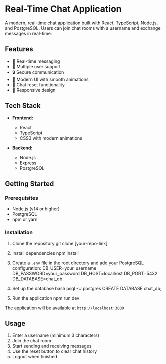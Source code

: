 # Real-Time Chat Application

A modern, real-time chat application built with React, TypeScript, Node.js, and PostgreSQL. Users can join chat rooms with a username and exchange messages in real-time.

## Features

- 🚀 Real-time messaging
- 👥 Multiple user support
- 🔒 Secure communication
- 💫 Modern UI with smooth animations
- 🔄 Chat reset functionality
- 📱 Responsive design

## Tech Stack

- **Frontend:**
  - React
  - TypeScript
  - CSS3 with modern animations

- **Backend:**
  - Node.js
  - Express
  - PostgreSQL

## Getting Started

### Prerequisites

- Node.js (v14 or higher)
- PostgreSQL
- npm or yarn

### Installation

1. Clone the repository
  git clone [your-repo-link]

2. Install dependencies
  npm install

3. Create a `.env` file in the root directory and add your PostgreSQL configuration:
  DB_USER=your_username
  DB_PASSWORD=your_password
  DB_HOST=localhost
  DB_PORT=5432
  DB_DATABASE=chat_db

4. Set up the database
  bash
  psql -U postgres
  CREATE DATABASE chat_db;

5. Run the application
  npm run dev


The application will be available at `http://localhost:3000`

## Usage

1. Enter a username (minimum 3 characters)
2. Join the chat room
3. Start sending and receiving messages
4. Use the reset button to clear chat history
5. Logout when finished

